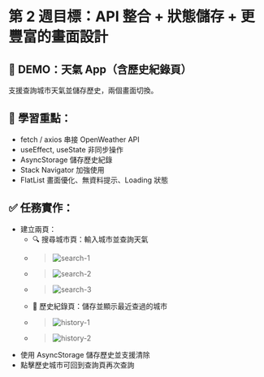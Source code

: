 # 第 2 週目標：API 整合 + 狀態儲存 + 更豐富的畫面設計
## 🎯 DEMO：天氣 App（含歷史紀錄頁）
支援查詢城市天氣並儲存歷史，兩個畫面切換。

## 📌 學習重點：
* fetch / axios 串接 OpenWeather API
* useEffect, useState 非同步操作
* AsyncStorage 儲存歷史紀錄
* Stack Navigator 加強使用
* FlatList 畫面優化、無資料提示、Loading 狀態

## ✅ 任務實作：
* 建立兩頁：
    * 🔍 搜尋城市頁：輸入城市並查詢天氣
    * > ![search-1](images/search1.png)
    * > ![search-2](images/search2.png)
    * > ![search-3](images/search3.png)
    * 📜 歷史紀錄頁：儲存並顯示最近查過的城市
    * > ![history-1](images/history1.png)
    * > ![history-2](images/history2.png)
* 使用 AsyncStorage 儲存歷史並支援清除
* 點擊歷史城市可回到查詢頁再次查詢